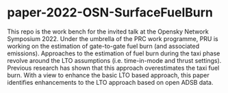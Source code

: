 # paper-2022-OSN-SurfaceFuelBurn
This repo is the work bench for the invited talk at the Opensky Network Symposium 2022. Under the umbrella of the PRC work programme, PRU is working on the estimation of gate-to-gate fuel burn (and associated emissions). Approaches to the estimation of fuel burn during the taxi phase revolve around the LTO assumptions (i.e. time-in-mode and thrust settings). Previous research has shown that this approach overestimates the taxi fuel burn. With a view to enhance the basic LTO based approach, this paper identifies enhancements to the LTO approach based on open ADSB data.  
